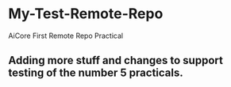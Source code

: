 # My-Test-Remote-Repo
AiCore First Remote Repo Practical

## Adding more stuff and changes to support testing of the number 5 practicals.
